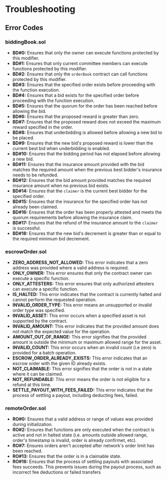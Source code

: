 # Troubleshooting

## Error Codes

### biddingBook.sol

- **BD#0:** Ensures that only the owner can execute functions protected by this modifier.
- **BD#1:** Ensures that only current committee members can execute functions protected by this modifier.
- **BD#2:** Ensures that only the `orderBook` contract can call functions protected by this modifier.
- **BD#3:** Ensures that the specified order exists before proceeding with the function execution.
- **BD#4:** Ensures that a bid exists for the specified order before proceeding with the function execution.
- **BD#5:** Ensures that the quorum for the order has been reached before allowing the bid.
- **BD#6:** Ensures that the proposed reward is greater than zero.
- **BD#7:** Ensures that the proposed reward does not exceed the maximum reward specified in the order.
- **BD#8:** Ensures that underbidding is allowed before allowing a new bid to be placed.
- **BD#9:** Ensures that the new bid's proposed reward is lower than the current best bid when underbidding is enabled.
- **BD#10:** Ensures that the bidding period has not elapsed before allowing a new bid.
- **BD#11:** Ensures that the insurance amount provided with the bid matches the required amount when the previous best bidder's insurance needs to be refunded.
- **BD#12:** Ensures that the bid amount provided matches the required insurance amount when no previous bid exists.
- **BD#14:** Ensures that the `claimer` is the current best bidder for the specified order.
- **BD#15:** Ensures that the insurance for the specified order has not already been claimed.
- **BD#16:** Ensures that the order has been properly attested and meets the quorum requirements before allowing the insurance claim.
- **BD#17:** Ensures that the refund of the insurance amount to the `claimer` is successful.
- **BD#18:** Ensures that the new bid's decrement is greater than or equal to the required minimum bid decrement.

### escrowOrder.sol

- **ZERO_ADDRESS_NOT_ALLOWED:** This error indicates that a zero address was provided where a valid address is required.
- **ONLY_OWNER:** This error ensures that only the contract owner can execute a specific function.
- **ONLY_ATTESTERS:** This error ensures that only authorized attesters can execute a specific function.
- **IS_HALTED:** This error indicates that the contract is currently halted and cannot perform the requested operation.
- **INVALID_ORDER_TYPE:** This error means an unsupported or invalid order type was specified.
- **INVALID_ASSET:** This error occurs when a specified asset is not supported by the contract.
- **INVALID_AMOUNT:** This error indicates that the provided amount does not match the expected value for the operation.
- **AMOUNT_OUT_OF_RANGE:** This error signifies that the provided amount is outside the minimum or maximum allowed range for the asset.
- **INVALID_COUNT:** This error occurs when an invalid count (i.e zero) is provided for a batch operation.
- **ESCROW_ORDER_ALREADY_EXISTS:** This error indicates that an escrow order with the given ID already exists.
- **NOT_CLAIMABLE:** This error signifies that the order is not in a state where it can be claimed.
- **NOT_REFUNDABLE:** This error means the order is not eligible for a refund at this time.
- **SETTLE_PAYOUT_WITH_FEES_FAILED:** This error indicates that the process of settling a payout, including deducting fees, failed.

### remoteOrder.sol

- **RO#0:** Ensures that a valid address or range of values was provided during initialization.
- **RO#2:** Ensures that functions are only executed when the contract is active and not in halted state (i.e. amounts outside allowed range, order's timestamp is invalid, order is already confirmet, etc).
- **RO#7:** Ensures orders aren't accepted after network's order limit has been reached.
- **RO#13:** Ensures that the order is in a claimable state.
- **RO#16:** Ensures that the process of settling payouts with associated fees succeeds. This prevents issues during the payout process, such as incorrect fee deductions or failed transfers
